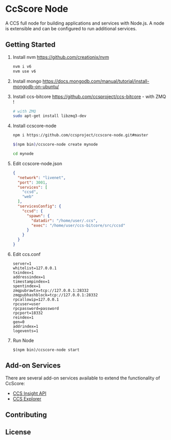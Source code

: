 CcScore Node
============

A CCS full node for building applications and services with Node.js. A node is extensible and can be configured to run additional services.

## Getting Started

1. Install nvm https://github.com/creationix/nvm  

    ```bash
    nvm i v6
    nvm use v6
    ```  
2. Install mongo https://docs.mongodb.com/manual/tutorial/install-mongodb-on-ubuntu/  

3. Install ccs-bitcore https://github.com/ccsproject/ccs-bitcore - with ZMQ ! 

    ```bash
    # with ZMQ
    sudo apt-get install libzmq3-dev 
    ```  
4. Install ccscore-node  

    ```bash
    npm i https://github.com/ccsproject/ccscore-node.git#master

    $(npm bin)/ccscore-node create mynode

    cd mynode

    ```  
5. Edit ccscore-node.json  

    ```json
    {
      "network": "livenet",
      "port": 3001,
      "services": [
	    "ccsd",
        "web"
      ],
      "servicesConfig": {
        "ccsd": {
          "spawn": {
            "datadir": "/home/user/.ccs",
            "exec": "/home/user/ccs-bitcore/src/ccsd"
          }
        }
      }
	}
    ```  
6. Edit ccs.conf  

    ```
    server=1
    whitelist=127.0.0.1
    txindex=1
    addressindex=1
    timestampindex=1
    spentindex=1
    zmqpubrawtx=tcp://127.0.0.1:28332
    zmqpubhashblock=tcp://127.0.0.1:28332
    rpcallowip=127.0.0.1
    rpcuser=user
    rpcpassword=password
    rpcport=18332
    reindex=1
    gen=0
    addrindex=1
    logevents=1
    ```  
7. Run Node  

    ```
    $(npm bin)/ccscore-node start
    ```  

## Add-on Services

There are several add-on services available to extend the functionality of CcScore:

- [CCS Insight API](https://github.com/ccsproject/insight-api)
- [CCS Explorer](https://github.com/ccsproject/ccs-explorer)

## Contributing



## License
